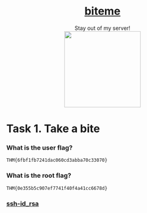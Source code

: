 # <div align="center">[biteme](https://tryhackme.com/r/room/biteme)</div>
<div align="center">Stay out of my server!</div>
<div align="center">
<img src="https://github.com/user-attachments/assets/f2ba38ee-f025-439a-bae3-ba631a0365a0" height="200"></img>
</div>

# Task 1. Take a bite
### What is the user flag?
```
THM{6fbf1fb7241dac060cd3abba70c33070}
```
### What is the root flag?
```
THM{0e355b5c907ef7741f40f4a41cc6678d}
```
### [ssh-id_rsa](https://github.com/Esther7171/THM-Walkthroughs/blob/main/Room/Biteme/bite-me-ssh.png)
